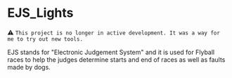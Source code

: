# EJS_Lights
 
:warning: `This project is no longer in active development. It was a way for me to try out new tools.`

EJS stands for "Electronic Judgement System" and it is used for Flyball races to help the judges determine starts and end of races as well as faults made by dogs.
